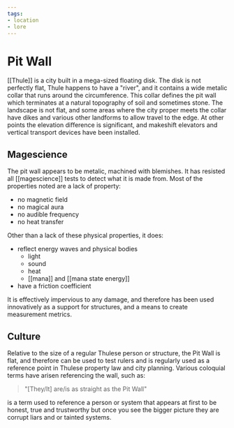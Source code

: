 ```yaml
---
tags:
- location
- lore
---
```

# Pit Wall
[[Thule]] is a city built in a mega-sized floating disk. The disk is not perfectly flat, Thule happens to have a "river", and it contains a wide metalic collar that runs around the circumference. This collar defines the pit wall which terminates at a natural topography of soil and sometimes stone.
The landscape is not flat, and some areas where the city proper meets the collar have dikes and various other landforms to allow travel to the edge. At other points the elevation difference is significant, and makeshift elevators and vertical transport devices have been installed.

## Magescience
The pit wall appears to be metalic, machined with blemishes. It has resisted all [[magescience]] tests to detect what it is made from. Most of the properties noted are a lack of property:
- no magnetic field
- no magical aura
- no audible frequency
- no heat transfer

Other than a lack of these physical properties, it does:
- reflect energy waves and physical bodies
	- light
	- sound
	- heat
	- [[mana]] and [[mana state energy]]
- have a friction coefficient

It is effectively impervious to any damage, and therefore has been used innovatively as a support for structures, and a means to create measurement metrics.
## Culture
Relative to the size of a regular Thulese person or structure, the Pit Wall is flat, and therefore can be used to test rulers and is regularly used as a reference point in Thulese property law and city planning. Various coloquial terms have arisen referencing the wall, such as:
>"\[They/It\] are/is as straight as the Pit Wall"

is a term used to reference a person or system that appears at first to be honest, true and trustworthy but once you see the bigger picture they are corrupt liars and or tainted systems.
